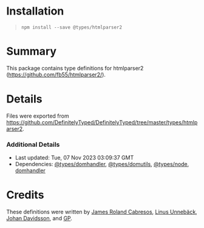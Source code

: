 # Installation
> `npm install --save @types/htmlparser2`

# Summary
This package contains type definitions for htmlparser2 (https://github.com/fb55/htmlparser2/).

# Details
Files were exported from https://github.com/DefinitelyTyped/DefinitelyTyped/tree/master/types/htmlparser2.

### Additional Details
 * Last updated: Tue, 07 Nov 2023 03:09:37 GMT
 * Dependencies: [@types/domhandler](https://npmjs.com/package/@types/domhandler), [@types/domutils](https://npmjs.com/package/@types/domutils), [@types/node](https://npmjs.com/package/@types/node), [domhandler](https://npmjs.com/package/domhandler)

# Credits
These definitions were written by [James Roland Cabresos](https://github.com/staticfunction), [Linus Unnebäck](https://github.com/LinusU), [Johan Davidsson](https://github.com/johandavidson), and [GP](https://github.com/paambaati).

